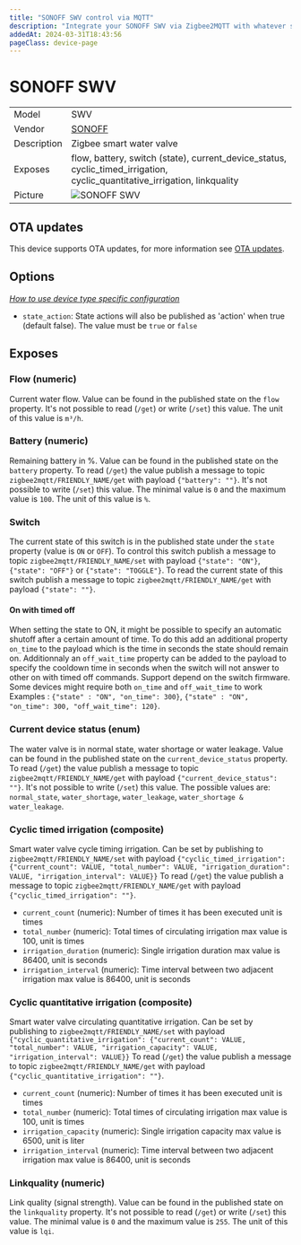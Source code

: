 ```yaml
---
title: "SONOFF SWV control via MQTT"
description: "Integrate your SONOFF SWV via Zigbee2MQTT with whatever smart home infrastructure you are using without the vendor's bridge or gateway."
addedAt: 2024-03-31T18:43:56
pageClass: device-page
---
```


<!-- !!!! -->
<!-- ATTENTION: This file is auto-generated through docgen! -->
<!-- You can only edit the "Notes"-Section between the two comment lines "Notes BEGIN" and "Notes END". -->
<!-- Do not use h1 or h2 heading within "## Notes"-Section. -->
<!-- !!!! -->

# SONOFF SWV

|     |     |
|-----|-----|
| Model | SWV  |
| Vendor  | [SONOFF](/supported-devices/#v=SONOFF)  |
| Description | Zigbee smart water valve |
| Exposes | flow, battery, switch (state), current_device_status, cyclic_timed_irrigation, cyclic_quantitative_irrigation, linkquality |
| Picture | ![SONOFF SWV](https://www.zigbee2mqtt.io/images/devices/SWV.png) |


<!-- Notes BEGIN: You can edit here. Add "## Notes" headline if not already present. -->


<!-- Notes END: Do not edit below this line -->


## OTA updates
This device supports OTA updates, for more information see [OTA updates](../guide/usage/ota_updates.md).


## Options
*[How to use device type specific configuration](../guide/configuration/devices-groups.md#specific-device-options)*

* `state_action`: State actions will also be published as 'action' when true (default false). The value must be `true` or `false`


## Exposes

### Flow (numeric)
Current water flow.
Value can be found in the published state on the `flow` property.
It's not possible to read (`/get`) or write (`/set`) this value.
The unit of this value is `m³/h`.

### Battery (numeric)
Remaining battery in %.
Value can be found in the published state on the `battery` property.
To read (`/get`) the value publish a message to topic `zigbee2mqtt/FRIENDLY_NAME/get` with payload `{"battery": ""}`.
It's not possible to write (`/set`) this value.
The minimal value is `0` and the maximum value is `100`.
The unit of this value is `%`.

### Switch 
The current state of this switch is in the published state under the `state` property (value is `ON` or `OFF`).
To control this switch publish a message to topic `zigbee2mqtt/FRIENDLY_NAME/set` with payload `{"state": "ON"}`, `{"state": "OFF"}` or `{"state": "TOGGLE"}`.
To read the current state of this switch publish a message to topic `zigbee2mqtt/FRIENDLY_NAME/get` with payload `{"state": ""}`.

#### On with timed off
When setting the state to ON, it might be possible to specify an automatic shutoff after a certain amount of time. To do this add an additional property `on_time` to the payload which is the time in seconds the state should remain on.
Additionnaly an `off_wait_time` property can be added to the payload to specify the cooldown time in seconds when the switch will not answer to other on with timed off commands.
Support depend on the switch firmware. Some devices might require both `on_time` and `off_wait_time` to work
Examples : `{"state" : "ON", "on_time": 300}`, `{"state" : "ON", "on_time": 300, "off_wait_time": 120}`.

### Current device status (enum)
The water valve is in normal state, water shortage or water leakage.
Value can be found in the published state on the `current_device_status` property.
To read (`/get`) the value publish a message to topic `zigbee2mqtt/FRIENDLY_NAME/get` with payload `{"current_device_status": ""}`.
It's not possible to write (`/set`) this value.
The possible values are: `normal_state`, `water_shortage`, `water_leakage`, `water_shortage & water_leakage`.

### Cyclic timed irrigation (composite)
Smart water valve cycle timing irrigation.
Can be set by publishing to `zigbee2mqtt/FRIENDLY_NAME/set` with payload `{"cyclic_timed_irrigation": {"current_count": VALUE, "total_number": VALUE, "irrigation_duration": VALUE, "irrigation_interval": VALUE}}`
To read (`/get`) the value publish a message to topic `zigbee2mqtt/FRIENDLY_NAME/get` with payload `{"cyclic_timed_irrigation": ""}`.
- `current_count` (numeric): Number of times it has been executed unit is times
- `total_number` (numeric): Total times of circulating irrigation max value is 100, unit is times
- `irrigation_duration` (numeric): Single irrigation duration max value is 86400, unit is seconds
- `irrigation_interval` (numeric): Time interval between two adjacent irrigation max value is 86400, unit is seconds

### Cyclic quantitative irrigation (composite)
Smart water valve circulating quantitative irrigation.
Can be set by publishing to `zigbee2mqtt/FRIENDLY_NAME/set` with payload `{"cyclic_quantitative_irrigation": {"current_count": VALUE, "total_number": VALUE, "irrigation_capacity": VALUE, "irrigation_interval": VALUE}}`
To read (`/get`) the value publish a message to topic `zigbee2mqtt/FRIENDLY_NAME/get` with payload `{"cyclic_quantitative_irrigation": ""}`.
- `current_count` (numeric): Number of times it has been executed unit is times
- `total_number` (numeric): Total times of circulating irrigation max value is 100, unit is times
- `irrigation_capacity` (numeric): Single irrigation capacity max value is 6500, unit is liter
- `irrigation_interval` (numeric): Time interval between two adjacent irrigation max value is 86400, unit is seconds

### Linkquality (numeric)
Link quality (signal strength).
Value can be found in the published state on the `linkquality` property.
It's not possible to read (`/get`) or write (`/set`) this value.
The minimal value is `0` and the maximum value is `255`.
The unit of this value is `lqi`.

